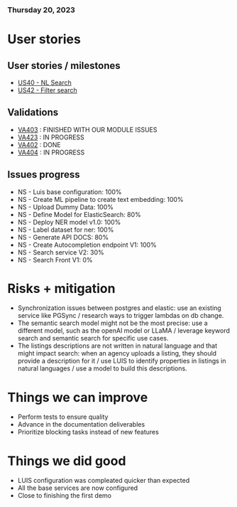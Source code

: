 ### Thursday 20, 2023

# User stories

## User stories / milestones

- [US40 - NL Search](https://github.com/IvanDLar/MOVU-Docs/milestone/50)
- [US42 - Filter search](https://github.com/IvanDLar/MOVU-Docs/milestone/54)

## Validations

- [VA403](https://github.com/IvanDLar/MOVU-Docs/issues/126) : FINISHED WITH OUR MODULE ISSUES
- [VA423](https://github.com/IvanDLar/MOVU-Docs/issues/175) : IN PROGRESS
- [VA402](https://github.com/IvanDLar/MOVU-Docs/issues/125) : DONE
- [VA404](https://github.com/IvanDLar/MOVU-Docs/issues/175) : IN PROGRESS

## Issues progress

- NS - Luis base configuration: 100%
- NS - Create ML pipeline to create text embedding: 100%
- NS - Upload Dummy Data: 100%
- NS - Define Model for ElasticSearch: 80%
- NS - Deploy NER model v1.0: 100%
- NS - Label dataset for ner: 100%
- NS - Generate API DOCS: 80%
- NS - Create Autocompletion endpoint V1: 100%
- NS - Search service V2: 30%
- NS - Search Front V1: 0%

# Risks + mitigation

- Synchronization issues between postgres and elastic: use an existing service like PGSync / research ways to trigger lambdas on db change.
- The semantic search model might not be the most precise: use a different model, such as the openAI model or LLaMA / leverage keyword search and semantic search for specific use cases.
- The listings descriptions are not written in natural language and that might impact search: when an agency uploads a listing, they should provide a description for it / use LUIS to identify properties in listings in natural languages / use a model to build this descriptions.

# Things we can improve

- Perform tests to ensure quality
- Advance in the documentation deliverables 
- Prioritize blocking tasks instead of new features

# Things we did good

-  LUIS configuration was compleated quicker than expected
-  All the base services are now configured
-  Close to finishing the first demo
